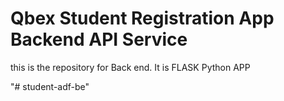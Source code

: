 # Qbex Student Registration App Backend API Service

this is the repository for Back end. It is FLASK Python APP

"# student-adf-be" 